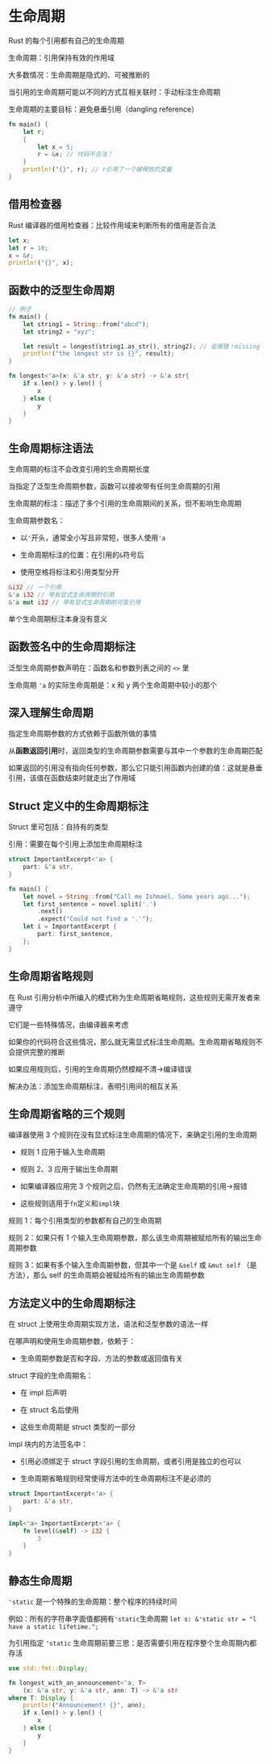 # 生命周期

Rust 的每个引用都有自己的生命周期

生命周期：引用保持有效的作用域

大多数情况：生命周期是隐式的、可被推断的

当引用的生命周期可能以不同的方式互相关联时：手动标注生命周期

生命周期的主要目标：避免悬垂引用（dangling reference）

```rust
fn main() {
    let r;
    {
        let x = 5;
        r = &x; // 代码不合法！
    }
    println!("{}", r); // r引用了一个被释放的变量
}
```

## 借用检查器

Rust 编译器的借用检查器：比较作用域来判断所有的借用是否合法

```rust
let x;
let r = 10;
x = &r;
println!("{}", x);
```

## 函数中的泛型生命周期

```rust
// 例子
fn main() {
    let string1 = String::from("abcd");
    let string2 = "xyz";

    let result = longest(string1.as_str(), string2); // 会报错！missing lifetime specifier
    println!("the longest str is {}", result);
}

fn longest<'a>(x: &'a str, y: &'a str) -> &'a str{
    if x.len() > y.len() {
        x
    } else {
        y
    }
}
```

## 生命周期标注语法

生命周期的标注不会改变引用的生命周期长度

当指定了泛型生命周期参数，函数可以接收带有任何生命周期的引用

生命周期的标注：描述了多个引用的生命周期间的关系，但不影响生命周期

生命周期参数名：

- 以`'`开头，通常全小写且非常短，很多人使用`'a`

- 生命周期标注的位置：在引用的`&`符号后

- 使用空格将标注和引用类型分开

```rust
&i32 // 一个引用
&'a i32 // 带有显式生命周期的引用
&'a mut i32 // 带有显式生命周期的可变引用
```

单个生命周期标注本身没有意义

## 函数签名中的生命周期标注

泛型生命周期参数声明在：函数名和参数列表之间的 `<>` 里

生命周期 `'a` 的实际生命周期是：x 和 y 两个生命周期中较小的那个

## 深入理解生命周期

指定生命周期参数的方式依赖于函数所做的事情

从**函数返回引用**时，返回类型的生命周期参数需要与其中一个参数的生命周期匹配

如果返回的引用没有指向任何参数，那么它只能引用函数内创建的值：这就是悬垂引用，该值在函数结束时就走出了作用域

## Struct 定义中的生命周期标注

Struct 里可包括：自持有的类型

引用：需要在每个引用上添加生命周期标注

```rust
struct ImportantExcerpt<'a> {
    part: &'a str,
}

fn main() {
    let novel = String::from("Call me Ishmael. Some years ago...");
    let first_sentence = novel.split('.')
        .next()
        .expect("Could not find a '.'");
    let i = ImportantExcerpt {
        part: first_sentence,
    };
}
```

## 生命周期省略规则

在 Rust 引用分析中所编入的模式称为生命周期省略规则，这些规则无需开发者来遵守

它们是一些特殊情况，由编译器来考虑

如果你的代码符合这些情况，那么就无需显式标注生命周期。生命周期省略规则不会提供完整的推断

如果应用规则后，引用的生命周期仍然模糊不清→编译错误

解决办法：添加生命周期标注，表明引用间的相互关系

## 生命周期省略的三个规则

编译器使用 3 个规则在没有显式标注生命周期的情况下，来确定引用的生命周期

- 规则 1 应用于输入生命周期

- 规则 2、3 应用于输出生命周期

- 如果编译器应用完 3 个规则之后，仍然有无法确定生命周期的引用→报错

- 这些规则适用于`fn`定义和`impl`块

规则 1：每个引用类型的参数都有自己的生命周期

规则 2：如果只有 1 个输入生命周期参数，那么该生命周期被赋给所有的输出生命周期参数

规则 3：如果有多个输入生命周期参数，但其中一个是 `&self` 或 `&mut self` （是方法），那么 self 的生命周期会被赋给所有的输出生命周期参数

## 方法定义中的生命周期标注

在 struct 上使用生命周期实现方法，语法和泛型参数的语法一样

在哪声明和使用生命周期参数，依赖于：

- 生命周期参数是否和字段、方法的参数或返回值有关

struct 字段的生命周期名：

- 在 impl 后声明

- 在 struct 名后使用

- 这些生命周期是 struct 类型的一部分

impl 块内的方法签名中：

- 引用必须绑定于 struct 字段引用的生命周期，或者引用是独立的也可以

- 生命周期省略规则经常使得方法中的生命周期标注不是必须的

```rust
struct ImportantExcerpt<'a> {
    part: &'a str,
}

impl<'a> ImportantExcerpt<'a> {
    fn level(&self) -> i32 {
        3
    }
}
```

## 静态生命周期

`'static` 是一个特殊的生命周期：整个程序的持续时间

例如：所有的字符串字面值都拥有`'static`生命周期
`let s: &'static str = "l have a static lifetime.";`

为引用指定 `'static` 生命周期前要三思：是否需要引用在程序整个生命周期内都存活

```rust
use std::fmt::Display;

fn longest_with_an_announcement<'a, T>
    (x: &'a str, y: &'a str, ann: T) -> &'a str
where T: Display {
    println!("Announcement! {}", ann);
    if x.len() > y.len() {
        x
    } else {
        y
    }
}
```


